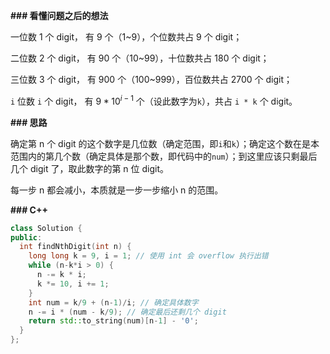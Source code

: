 **### 看懂问题之后的想法**

一位数 1 个 digit， 有 9 个（1~9），个位数共占 9 个 digit；

二位数 2 个 digit， 有 90 个（10~99），十位数共占 180 个 digit；

三位数 3 个 digit， 有 900 个（100~999），百位数共占 2700 个 digit；

`i` 位数 `i` 个 digit， 有 $9*10^{i-1}$ 个（设此数字为`k`），共占 `i * k` 个 digit。



**### 思路**

确定第 n 个 digit 的这个数字是几位数（确定范围，即`i`和`k`）；确定这个数在是本范围内的第几个数（确定具体是那个数，即代码中的`num`）；到这里应该只剩最后几个 digit 了，取此数字的第 n 位 digit。

每一步 n 都会减小，本质就是一步一步缩小 n 的范围。



**### C++**

```cpp
class Solution {
public:
  int findNthDigit(int n) {
    long long k = 9, i = 1; // 使用 int 会 overflow 执行出错
    while (n-k*i > 0) {
      n -= k * i;
      k *= 10, i += 1;
    }
    int num = k/9 + (n-1)/i; // 确定具体数字
    n -= i * (num - k/9); // 确定最后还剩几个 digit
    return std::to_string(num)[n-1] - '0';
  }
};
```



